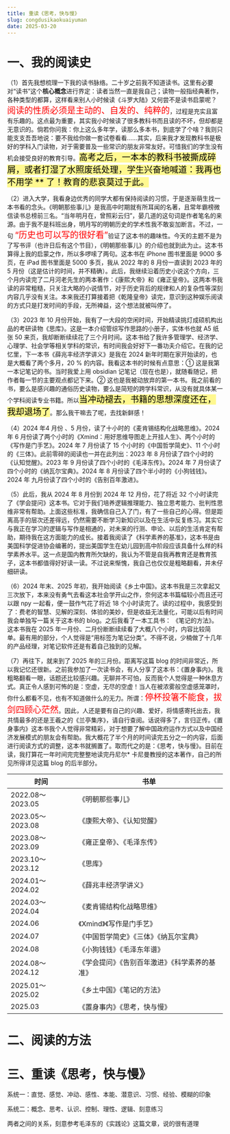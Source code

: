 ```yaml
---
title: 重读《思考，快与慢》
slug: congdusikaokuaiyuman
date: 2025-03-20
---
```


# 一、我的阅读史

（1）首先我想梳理一下我的读书脉络。二十岁之前我不知道读书。这里有必要对“读书”这个**核心概念**进行界定：读者当然一直是我自己；读物一般指经典著作，各种类型的都算，这样看来别人小时候读《斗罗大陆》又何尝不是读书启蒙呢？<span style="font-size: 20px; color: red">阅读的性质必须是主动的、自发的、纯粹的</span>，过程是充实且富有乐趣的。这点最为重要，其实我小时候读了很多教科书而且读的不坏，但却都是无意识的。倘若你问我：你上这么多年学，读那么多本书，到底学了个啥？我则只能支支吾吾地说：要不我给你做一套试卷看看……其实，后来我才发现教科书是极好的学科入门读物，对于需要普及一些常识的朋友非常友好。可惜我们的学生没有机会接受良好的教育引导。<span style="font-size: 20px; background-color:#fff88f; color: black">高考之后，一本本的教科书被撕成碎屑，或者打湿了水照废纸处理，学生兴奋地喊道：我再也不用学 ** 了！教育的悲哀莫过于此。</span>

（2）进入大学，我看身边优秀的同学大都有保持阅读的习惯，于是逐渐萌生找一本书看的念头。《明朝那些事儿》是我高中时期就有所耳闻的名著，且常年霸榜微信读书总榜前三名。“当年明月在，曾照彩云归”，晏几道的这句词是作者笔名的来源。由于我不是科班出身，明月写的明朝历史的学术性我不敢妄加断言。不过，一句 <span style="font-size: 20px; color: red">“历史也可以写的很好看”</span>验证了这本书的趣味性。今天的主题不是为了写书评（也许日后有这个节目），《明朝那些事儿》的介绍也就到此为止。这本书算得上我的启蒙之作，所以多啰嗦了两句。这本书在 iPhone 图书里面是 9000 多页，在 iPad 图书里面是 5000 多页，我从 2022 年的 8 月份一直读到 2023 年的 5 月份（这是估计的时间，并不精确）。此后，我继续沿着历史小说这个方向，三个月内读完了二月河老先生的两本著作：《康熙大帝》和《雍正皇帝》。这两本书我读的非常粗糙，只关注大略的小说情节，对于历史背后的规律和人的复杂性等深刻内容几乎没有关注。本来我还打算接着把《乾隆皇帝》读完，意识到这种娱乐阅读的方式只是打发时间的手段，无所裨益，这个想法就被叫停了。

（3）2023 年 10 月份开始，我有了一大段的空闲时间，开始精读挑灯成硕机构出品的考研读物《思库》。这是一本介绍管综写作思路的小册子，实体书也就 A5 纸张 50 来页，我却断断续续花了三个月时间。这本书给了我许多管理学、经济学、心理学、社会学等相关学科的常识，有时间我会好好下一番功夫介绍它。在我的记忆里，下一本书《薛兆丰经济学讲义》是我在 2024 新年时期在家开始读的，也是大概看了两个多月，20 % 的内容。我看这本书的时候有点意思：① 这是我第一本记笔记的书。当时我爱上用 obsidian 记笔记（现在也是），就随看随记，把作者每一节的主要观点都记下来。② 这也是我被动放弃的第一本书。我之前看的书，要么是感兴趣的通俗历史读物，要么是简短的跨学科常识，从没有就具体某一个学科阅读专业书籍。所以<span style="font-size: 20px; background-color: #fff88f ; color: black">当冲动褪去，书籍的思想深度还在，我却退场了</span>。那么我干嘛去了呢，去找新鲜感！

（4）2024 年4 月份 、5 月份，读了十小时的《麦肯锡结构化战略思维》。2024 年 6 月份读了两个小时的《Xmind：用好思维导图走上开挂人生》、两个小时的《写作是门手艺》。2024 年 7 月份读了 15 个小时的《中国哲学简史》、11 个小时的《三体》。此前零碎的阅读也一并在此列出：2023 年 8 月份读了四个小时的《认知觉醒》。2023 年 9 月份读了四个小时的《毛泽东传》。2024 年 7 月份读了四个小时的《纳瓦尔宝典》。2024 年 8 月份读了四个半小时的《小狗钱钱》。2024 年 九月份读了四个小时的《告别百年激进》。

（5）此后，我从 2024 年 8 月份到 2024 年 12 月份，花了将近 32 个小时读完了《学会提问》这本书。它对于我们培养逻辑推理能力、独立思考能力、批判性思维非常有帮助。上面这些标准，我确信自己入了门，有了一些自己的心得。但是距离高手的层次还差得远，仍然需要不断学习新知识以及在生活中反复练习。其实它与我正在学习的逻辑与写作是相通的，对未来的行测、申论、以后的生活肯定有帮助，期待我在这方面能力的成长。接着我阅读了《科学素养的基准》，这本书是由美国科学促进协会编著的，提出美国学生在幼儿园到高中阶段应该具备什么样的科学素养水平。这一点是国内教育所欠缺的，我认为不管是自我再教育还是教育孩子，这本书都值得好好读一读。不过说来惭愧，我自己也仅仅是粗略翻看，并未仔细研读。

（6）2024 年末、2025 年初，我开始阅读《乡土中国》。这本书我是三次拿起又三次放下，本来没有勇气去看这本社会学开山之作，奈何这本书篇幅较小而且还可以跟 npy 一起看，便一鼓作气花了将近 18 个小时读完了。读的过程中，我感受到了：费老的智慧、见解的深刻、体验的美妙，但是收益无法量化，可能以后有时间我会单独写一篇关于这本书的 blog。之后我看了一本工具书： 《笔记的方法》。这本书我在 2025 年一月份、二月份断断续续看了大概八个小时，内容比较简单。最有用的部分，个人觉得是“用标签为笔记分类”。不得不说，少楠做了十几年的产品经理，对笔记软件还是有着自己独到的见解。

（7）再往下，就来到了 2025 年的三月份。距离写这篇 blog 的时间非常近，所以我记忆还很新。之前我参加了一次读书会，有人分享了这本书：《置身事内》。我粗略翻看一眼，话题还比较感兴趣。无聊并不可怕，反而我个人觉得是一种休息方式。真正令人感到可怖的是：空虚，无尽的空虚！当人在被浓雾般空虚感笼罩时，你什么都看不见，也有不知道做什么的无力。所谓：<span style="font-size: 20px; color: red">停杯投箸不能食，拔剑四顾心茫然</span>。因此，人还是要有自己的兴趣、爱好，将情感寄托出去，我共情最多的还是王羲之的《兰亭集序》，请自行查阅。话说得多了，言归正传。《置身事内》这本书我个人觉得非常精彩，对于想要了解中国政府运作方式以及中国经济发展模式的朋友会有帮助。我大概花了半个月的时间读完五分之一的内容，后面进行阅读方式的调整，这本书就搁置了。取而代之的是：《思考，快与慢》。目前在读，我打算花一年时间完完整整地读完丹尼尔* 卡尼曼教授的这本著作，自己的所见所得详见这篇 blog 的后半部分。

| 时间              | 书单                      |
| --------------- | ----------------------- |
| 2022.08～2023.05 | 《明朝那些事儿》                |
| 2023.05～2023.08 | 《康熙大帝》、《认知觉醒》           |
| 2023.08～2023.09 | 《雍正皇帝》、《毛泽东传》           |
| 2023.10～2023.12 | 《思库》                    |
| 2024.01～2024.02 | 《薛兆丰经济学讲义》              |
| 2024.03～2024.04 | 《麦肯锡结构化战略思维》            |
| 2024.06         | 《Xmind》《写作是门手艺》         |
| 2024.07         | 《中国哲学简史》《三体》《纳瓦尔宝典》     |
| 2024.08         | 《小狗钱钱》《毛泽东年谱》           |
| 2024.08～2024.12 | 《学会提问》《告别百年激进》《科学素养的基准》 |
| 2025.01～2025.02 | 《乡土中国》《笔记的方法》           |
| 2025.03         | 《置身事内》《思考，快与慢》          |

# 二、阅读的方法




# 三、重读《思考，快与慢》

系统一：直觉、感觉、冲动、感性、本能、潜意识、习惯、经验、模糊的印象

系统二：概念、思考、认识、控制、理性、逻辑、刻意练习

两者之间的关系，刻意参考毛泽东的《实践论》这篇文章，说的很有道理

